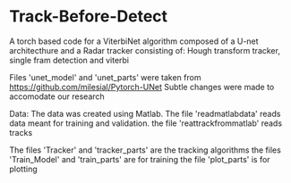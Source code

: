 # Track-Before-Detect
A torch based code for a ViterbiNet algorithm composed of a U-net architecthure and a Radar tracker consisting of: Hough transform tracker, single fram detection and viterbi

Files 'unet_model' and 'unet_parts' were taken from https://github.com/milesial/Pytorch-UNet
Subtle changes were made to accomodate our research

Data: The data was created using Matlab. The file 'readmatlabdata' reads data meant for training and validation. the file 'reattrackfrommatlab' reads tracks

The files 'Tracker' and 'tracker_parts' are the tracking algorithms
the files 'Train_Model' and 'train_parts' are for training
the file 'plot_parts' is for plotting
